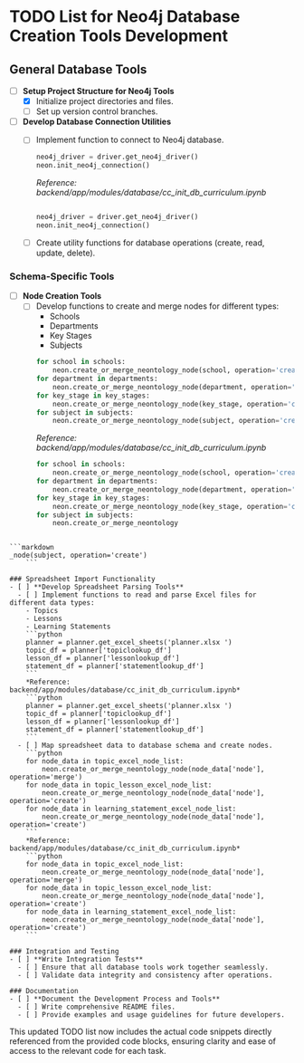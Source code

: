 # TODO List for Neo4j Database Creation Tools Development

## General Database Tools

- [ ] **Setup Project Structure for Neo4j Tools**
  - [X] Initialize project directories and files.
  - [ ] Set up version control branches.
- [ ] **Develop Database Connection Utilities**
  - [ ] Implement function to connect to Neo4j database.

    ```python
    neo4j_driver = driver.get_neo4j_driver()
    neon.init_neo4j_connection()
    ```
    *Reference: backend/app/modules/database/cc_init_db_curriculum.ipynb*
    ```python

    neo4j_driver = driver.get_neo4j_driver()
    neon.init_neo4j_connection()
    ```
  - [ ] Create utility functions for database operations (create, read, update, delete).

### Schema-Specific Tools
- [ ] **Node Creation Tools**
  - [ ] Develop functions to create and merge nodes for different types:
    - Schools
    - Departments
    - Key Stages
    - Subjects
    ```python
    for school in schools:
        neon.create_or_merge_neontology_node(school, operation='create')
    for department in departments:
        neon.create_or_merge_neontology_node(department, operation='create')
    for key_stage in key_stages:
        neon.create_or_merge_neontology_node(key_stage, operation='create')
    for subject in subjects:
        neon.create_or_merge_neontology_node(subject, operation='create')
    ```
    *Reference: backend/app/modules/database/cc_init_db_curriculum.ipynb*
    ```python
    for school in schools:
        neon.create_or_merge_neontology_node(school, operation='create')
    for department in departments:
        neon.create_or_merge_neontology_node(department, operation='create')
    for key_stage in key_stages:
        neon.create_or_merge_neontology_node(key_stage, operation='create')
    for subject in subjects:
        neon.create_or_merge_neontology
```

```markdown
_node(subject, operation='create')
    ```

### Spreadsheet Import Functionality
- [ ] **Develop Spreadsheet Parsing Tools**
  - [ ] Implement functions to read and parse Excel files for different data types:
    - Topics
    - Lessons
    - Learning Statements
    ```python
    planner = planner.get_excel_sheets('planner.xlsx ')
    topic_df = planner['topiclookup_df']
    lesson_df = planner['lessonlookup_df']
    statement_df = planner['statementlookup_df']
    ```
    *Reference: backend/app/modules/database/cc_init_db_curriculum.ipynb*
    ```python
    planner = planner.get_excel_sheets('planner.xlsx ')
    topic_df = planner['topiclookup_df']
    lesson_df = planner['lessonlookup_df']
    statement_df = planner['statementlookup_df']
    ```
  - [ ] Map spreadsheet data to database schema and create nodes.
    ```python
    for node_data in topic_excel_node_list:
        neon.create_or_merge_neontology_node(node_data['node'], operation='merge')
    for node_data in topic_lesson_excel_node_list:
        neon.create_or_merge_neontology_node(node_data['node'], operation='create')
    for node_data in learning_statement_excel_node_list:
        neon.create_or_merge_neontology_node(node_data['node'], operation='create')
    ```
    *Reference: backend/app/modules/database/cc_init_db_curriculum.ipynb*
    ```python
    for node_data in topic_excel_node_list:
        neon.create_or_merge_neontology_node(node_data['node'], operation='merge')
    for node_data in topic_lesson_excel_node_list:
        neon.create_or_merge_neontology_node(node_data['node'], operation='create')
    for node_data in learning_statement_excel_node_list:
        neon.create_or_merge_neontology_node(node_data['node'], operation='create')
    ```

### Integration and Testing
- [ ] **Write Integration Tests**
  - [ ] Ensure that all database tools work together seamlessly.
  - [ ] Validate data integrity and consistency after operations.

### Documentation
- [ ] **Document the Development Process and Tools**
  - [ ] Write comprehensive README files.
  - [ ] Provide examples and usage guidelines for future developers.
```

This updated TODO list now includes the actual code snippets directly referenced from the provided code blocks, ensuring clarity and ease of access to the relevant code for each task.